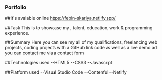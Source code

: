 ### Portfolio


##It's avaiable online 
https://febin-skariya.netlify.app/


##Task
This is to showcase my , talent, education, work & programming experience.  


##Summary
Here you can see my all of my qualifications, freelancing web projects, coding projects with a GitHub link code as well as a live demo ad you can contact me via a contact form

             

##Technologies used
--HTML5
--CSS3
--Javascript


##Platform used
--Visual Studio Code
--Contenful
--Netlify
